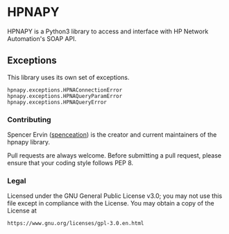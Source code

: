 HPNAPY
===========
HPNAPY is a Python3 library to access and interface with HP Network Automation's SOAP API.

## Exceptions

This library uses its own set of exceptions.

```
hpnapy.exceptions.HPNAConnectionError
hpnapy.exceptions.HPNAQueryParamError
hpnapy.exceptions.HPNAQueryError
```

### Contributing ###

Spencer Ervin ([spenceation](https://github.com/spenceation)) is the creator and current maintainers of the hpnapy library.

Pull requests are always welcome. Before submitting a pull request, please ensure that your coding style follows PEP 8.

### Legal ###

Licensed under the GNU General Public License v3.0; you may not use this file except in compliance with the License. You may obtain a copy of the License at

    https://www.gnu.org/licenses/gpl-3.0.en.html
